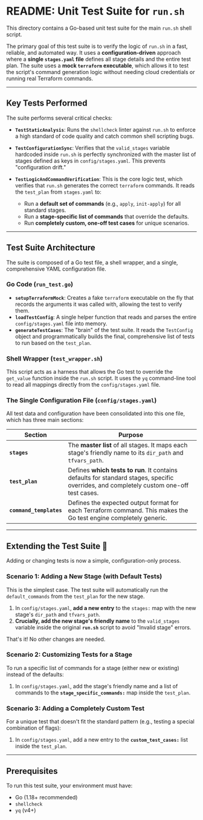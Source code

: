 # README: Unit Test Suite for `run.sh`

This directory contains a Go-based unit test suite for the main `run.sh` shell script.

The primary goal of this test suite is to verify the logic of `run.sh` in a fast, reliable, and automated way. It uses a **configuration-driven** approach where a **single `stages.yaml` file** defines all stage details and the entire test plan. The suite uses a **mock `terraform` executable**, which allows it to test the script's command generation logic without needing cloud credentials or running real Terraform commands.

***
## Key Tests Performed
The suite performs several critical checks:

* **`TestStaticAnalysis`**: Runs the `shellcheck` linter against `run.sh` to enforce a high standard of code quality and catch common shell scripting bugs.

* **`TestConfigurationSync`**: Verifies that the `valid_stages` variable hardcoded inside `run.sh` is perfectly synchronized with the master list of stages defined as keys in `config/stages.yaml`. This prevents "configuration drift."

* **`TestLogicAndCommandVerification`**: This is the core logic test, which verifies that `run.sh` generates the correct `terraform` commands. It reads the `test_plan` from `stages.yaml` to:
    * Run a **default set of commands** (e.g., `apply`, `init-apply`) for all standard stages.
    * Run a **stage-specific list of commands** that override the defaults.
    * Run **completely custom, one-off test cases** for unique scenarios.

***
## Test Suite Architecture
The suite is composed of a Go test file, a shell wrapper, and a single, comprehensive YAML configuration file.



### Go Code (`run_test.go`)
* **`setupTerraformMock`**: Creates a fake `terraform` executable on the fly that records the arguments it was called with, allowing the test to verify them.
* **`loadTestConfig`**: A single helper function that reads and parses the entire `config/stages.yaml` file into memory.
* **`generateTestCases`**: The "brain" of the test suite. It reads the `TestConfig` object and programmatically builds the final, comprehensive list of tests to run based on the `test_plan`.

### Shell Wrapper (`test_wrapper.sh`)
This script acts as a harness that allows the Go test to override the `get_value` function inside the `run.sh` script. It uses the `yq` command-line tool to read all mappings directly from the `config/stages.yaml` file.

### The Single Configuration File (`config/stages.yaml`)
All test data and configuration have been consolidated into this one file, which has three main sections:

| Section               | Purpose                                                                                                                                      |
| --------------------- | -------------------------------------------------------------------------------------------------------------------------------------------- |
| **`stages`** | The **master list** of all stages. It maps each stage's friendly name to its `dir_path` and `tfvars_path`.                                      |
| **`test_plan`** | Defines **which tests to run**. It contains defaults for standard stages, specific overrides, and completely custom one-off test cases.         |
| **`command_templates`**| Defines the expected output format for each Terraform command. This makes the Go test engine completely generic.                               |

***
## Extending the Test Suite 🚀
Adding or changing tests is now a simple, configuration-only process.

### Scenario 1: Adding a New Stage (with Default Tests)
This is the simplest case. The test suite will automatically run the `default_commands` from the `test_plan` for the new stage.
1.  In `config/stages.yaml`, **add a new entry** to the `stages:` map with the new stage's `dir_path` and `tfvars_path`.
2.  **Crucially, add the new stage's friendly name** to the `valid_stages` variable inside the original **`run.sh`** script to avoid "Invalid stage" errors.

That's it! No other changes are needed.

### Scenario 2: Customizing Tests for a Stage
To run a specific list of commands for a stage (either new or existing) instead of the defaults:
1.  In `config/stages.yaml`, add the stage's friendly name and a list of commands to the **`stage_specific_commands:`** map inside the `test_plan`.

### Scenario 3: Adding a Completely Custom Test
For a unique test that doesn't fit the standard pattern (e.g., testing a special combination of flags):
1.  In `config/stages.yaml`, add a new entry to the **`custom_test_cases:`** list inside the `test_plan`.

***
## Prerequisites
To run this test suite, your environment must have:
* Go (1.18+ recommended)
* `shellcheck`
* `yq` (v4+)